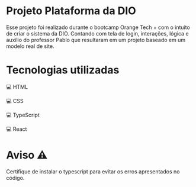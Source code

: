 # Projeto Plataforma da DIO

Esse projeto foi realizado durante o bootcamp Orange Tech + com o intuito de criar o sistema da DIO. Contando com tela de login, interações, lógica e auxílio do professor Pablo que resultaram em um projeto baseado em um modelo real de site.

# Tecnologias utilizadas

💻 HTML  

💻 CSS  

💻 TypeScript

💻 React  

# Aviso ⚠️

Certifique de instalar o typescript para evitar os erros apresentados no código.
